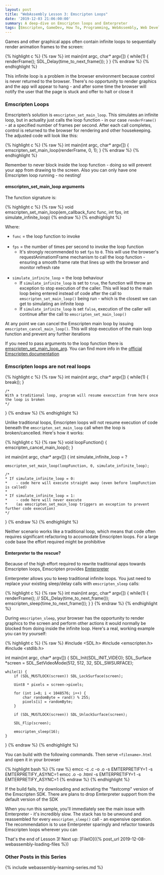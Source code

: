 ```yaml
---
layout: post
title: "WebAssembly Lesson 3: Emscripten Loops"
date: '2019-12-03 21:06:00:00'
summary: A deep-dive on Emscripten loops and Emterpreter
tags: [Emscripten, GameDev, How To, Programming, WebAssembly, Web Development]
---
```


Games and other graphical apps often contain infinite loops to sequentially render animation frames to the screen:

{% highlight c %}
{% raw %}
int main(int argc, char* argv[]) {
    while(1) {        
        renderFrame();
        SDL_Delay(time_to_next_frame());
    }
}
{% endraw %}
{% endhighlight %}

This infinite loop is a problem in the browser environment because control is never returned to the browser. There's no opportunity to render graphics and the app will appear to hang - and after some time the browser will notify the user that the page is stuck and offer to halt or close it


### Emscripten Loops

Emscripten’s solution is `emscripten_set_main_loop`. This simulates an infinite loop, but in actuality just calls the loop function - in our case `renderFrame()` - at a specified number of frames per second. After each call completes, control is returned to the browser for rendering and other housekeeping. The adjusted code will look like this:

{% highlight c %}
{% raw %}
int main(int argc, char* argv[]) {
    emscripten_set_main_loop(renderFrame, 0, 1);
}
{% endraw %}
{% endhighlight %}

Remember to never block inside the loop function - doing so will prevent your app from drawing to the screen. Also you can only have one Emscripten loop running - no nesting!


#### emscripten_set_main_loop arguments

The function signature is:

{% highlight c %}
{% raw %}
void emscripten_set_main_loop(em_callback_func func, int fps, int simulate_infinite_loop)
{% endraw %}
{% endhighlight %}

Where:

* `func` = the loop function to invoke
<br /><br />
* `fps` = the number of times per second to invoke the loop function 
  * It's strongly recommended to set `fps` to `0`. This will use the browser's requestAnimatiomFrame mechanism to call the loop function - ensuring a smooth frame rate that lines up with the browser and monitor refresh rate
<br /><br />
* `simulate_infinite_loop` = the loop behaviour
  * If `simulate_infinite_loop` is set to `true`, the function will throw an exception to stop execution of the caller. This will lead to the main loop being entered instead of code after the call to `emscripten_set_main_loop()` being run - which is the closest we can get to simulating an infinite loop
  * If `simulate_infinite_loop` is set `false`, execution of the caller will continue after the call to `emscripten_set_main_loop()`

At any point we can cancel the Emscripten main loop by issuing `emscripten_cancel_main_loop()`. This will stop execution of the main loop function and prevent any further iterations

If you need to pass arguments to the loop function there is <a href="https://emscripten.org/docs/api_reference/emscripten.h.html#c.emscripten_set_main_loop_arg" target="_blank">emscripten_set_main_loop_arg</a>. You can find more info in the <a href="https://emscripten.org/docs/porting/emscripten-runtime-environment.html#browser-main-loop" target="_blank">official Emscripten documentation</a>


### Emscripten loops are not real loops

{% highlight c %}
{% raw %}
int main(int argc, char* argv[]) {
    while(1) {
        break();
    }

    /* 
    With a traditional loop, program will resume execuction from here once the loop is broken
    */
}
{% endraw %}
{% endhighlight %}

Unlike traditional loops, Emscripten loops will not resume execution of code beneath the `emscripten_set_main_loop` call when the loop is broken/cancelled. Here's how it works:
 
{% highlight c %}
{% raw %}
void loopFunction() {
    emscripten_cancel_main_loop();
}

int main(int argc, char* argv[]) {
    int simulate_infinite_loop = ?

    emscripten_set_main_loop(loopFunction, 0, simulate_infinite_loop);

    /* 
    * If simulate_infinite_loop = 0:
    *    - code here will execute straight away (even before loopFunction is called)
    *
    * If simulate_infinite_loop = 1:
    *    - code here will never execute
    *    (as emscripten_set_main_loop triggers an exception to prevent further code execution)
    */
}
{% endraw %}
{% endhighlight %}

Neither scenario works like a traditional loop, which means that code often requires significant refactoring to accomodate Emscripten loops. For a large code base the effort required might be prohibitive


#### Emterpreter to the rescue?
 
Because of the high effort required to rewrite traditional apps towards Emscripten loops, Emscripten provides <a href="https://github.com/emscripten-core/emscripten/wiki/Emterpreter" target="_blank">Emterpreter</a>

Emterpreter allows you to keep traditional infinite loops. You just need to replace your existing sleep/delay calls with `emscripten_sleep` calls: 

{% highlight c %}
{% raw %}
int main(int argc, char* argv[]) {
    while(1) {        
        renderFrame();
        // SDL_Delay(time_to_next_frame());
        emscripten_sleep(time_to_next_frame());
    }
}
{% endraw %}
{% endhighlight %}

During `emscripten_sleep`, your browser has the opportunity to render graphics to the screen and perform other actions it would normally be blocked from doing inside the infinite loop. Here's a real, working example you can try yourself:

{% highlight c %}
{% raw %}
#include <SDL.h>
#include <emscripten.h>
#include <stdlib.h>

int main(int argc, char* argv[]) {
    SDL_Init(SDL_INIT_VIDEO);
    SDL_Surface *screen = SDL_SetVideoMode(512, 512, 32, SDL_SWSURFACE);
    
    while(1) {
        if (SDL_MUSTLOCK(screen)) SDL_LockSurface(screen);

        Uint8 * pixels = screen->pixels;
    
        for (int i=0; i < 1048576; i++) {
            char randomByte = rand() % 255;
            pixels[i] = randomByte;
        }

        if (SDL_MUSTLOCK(screen)) SDL_UnlockSurface(screen);

        SDL_Flip(screen);

        emscripten_sleep(16);
    }
}
{% endraw %}
{% endhighlight %}

You can build with the following commands. Then serve `<filename>.html` and open it in your browser

{% highlight bash %}
{% raw %}
emcc -c <filename>.c -o <filename>.o -s EMTERPRETIFY=1 -s EMTERPRETIFY_ASYNC=1
emcc <filename>.o -o <filename>.html -s EMTERPRETIFY=1 -s EMTERPRETIFY_ASYNC=1
{% endraw %}
{% endhighlight %}

If the build fails, try downloading and activating the "fastcomp" version of the Emscripten SDK. There are plans to drop Emterpreter support from the default version of the SDK 

When you run this sample, you'll immediately see the main issue with Emterpreter - it's incredibly slow. The stack has to be unwound and reassembled for every `emscripten_sleep()` call - an expensive operation. The recommendation is to use Emterpreter sparingly and refactor towards Emscripten loops wherever you can

That's the end of Lesson 3! Next up: [FileIO]({% post_url 2019-12-08-webassembly-loading-files %})


### Other Posts in this Series

{% include webassembly-learning-series.md %}
